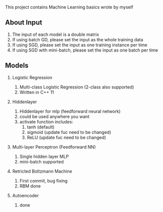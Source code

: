 This project contains Machine Learning basics wrote by myself

## About Input

1. The input of each model is a double matrix
2. If using batch GD, please set the input as the whole training data
2. If using SGD, please set the input as one training instance per time
4. If using SGD with mini-batch, please set the input as one batch per time

## Models

1. Logistic Regression
    1. Multi-class Logistic Regression (2-class also supported)
    2. Written in C++ 11

2. Hiddenlayer
    1. Hiddenlayer for mlp (feedforward neural network)
    2. could be used anywhere you want
    3. activate function includes:
        1. tanh (default)
        2. sigmoid (update fuc need to be changed)
        3. ReLU (update fuc need to be changed)

2. Multi-layer Perceptron (Feedforward NN)
    1. Single hidden layer MLP
    2. mini-batch supported

3. Retricted Boltzmann Machine
    1. First commit, bug fixing
    2. RBM done

4. Autoencoder
    1. done
